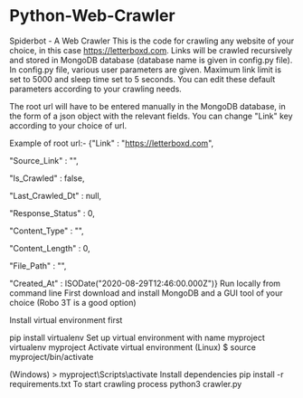 # Python-Web-Crawler
Spiderbot - A Web Crawler
This is the code for crawling any website of your choice, in this case https://letterboxd.com. Links will be crawled recursively and stored in MongoDB database (database name is given in config.py file). In config.py file, various user parameters are given. Maximum link limit is set to 5000 and sleep time set to 5 seconds. You can edit these default parameters according to your crawling needs.

The root url will have to be entered manually in the MongoDB database, in the form of a json object with the relevant fields. You can change "Link" key according to your choice of url.

Example of root url:-
{"Link" : "https://letterboxd.com",

"Source_Link" : "",

"Is_Crawled" : false,

"Last_Crawled_Dt" : null,

"Response_Status" : 0,

"Content_Type" : "",

"Content_Length" : 0,

"File_Path" : "",

"Created_At" : ISODate("2020-08-29T12:46:00.000Z")}
Run locally from command line
First download and install MongoDB and a GUI tool of your choice (Robo 3T is a good option)

Install virtual environment first

   pip install virtualenv
Set up virtual environment with name myproject
   virtualenv myproject
Activate virtual environment
   (Linux) $ source myproject/bin/activate


   (Windows) > myproject\Scripts\activate
Install dependencies
   pip install -r requirements.txt
To start crawling process
    python3 crawler.py
